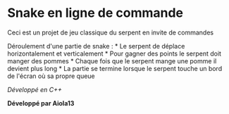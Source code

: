 # Snake en ligne de commande

Ceci est un projet de jeu classique du serpent en invite de commandes

Déroulement d'une partie de snake :
    * Le serpent de déplace horizontalement et verticalement
    * Pour gagner des points le serpent doit manger des pommes
    * Chaque fois que le serpent mange une pomme il devient plus long
    * La partie se termine lorsque le serpent touche un bord de l'écran où sa propre queue

_Développé en C++_

**Développé par Aiola13**